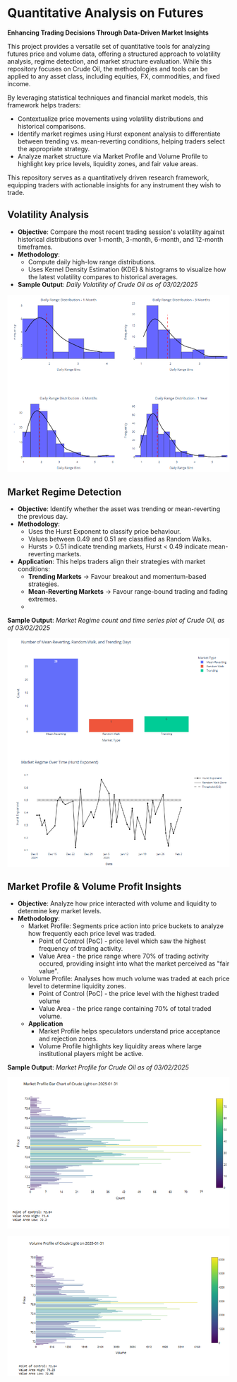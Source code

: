 # Quantitative Analysis on Futures

**Enhancing Trading Decisions Through Data-Driven Market Insights**

This project provides a versatile set of quantitative tools for analyzing futures price and volume data, offering a structured approach to volatility analysis, regime detection, and market structure evaluation. While this repository focuses on Crude Oil, the methodologies and tools can be applied to any asset class, including equities, FX, commodities, and fixed income.

By leveraging statistical techniques and financial market models, this framework helps traders:

- Contextualize price movements using volatility distributions and historical comparisons.
- Identify market regimes using Hurst exponent analysis to differentiate between trending vs. mean-reverting conditions, helping traders select the appropriate strategy.
- Analyze market structure via Market Profile and Volume Profile to highlight key price levels, liquidity zones, and fair value areas.

This repository serves as a quantitatively driven research framework, equipping traders with actionable insights for any instrument they wish to trade.

## Volatility Analysis

- **Objective**: Compare the most recent trading session's volatility against historical distributions over 1-month, 3-month, 6-month, and 12-month timeframes.
- **Methodology**:
  - Compute daily high-low range distributions.
  - Uses Kernel Density Estimation (KDE) & histograms to visualize how the latest volatility compares to historical averages.
- **Sample Output**:
*Daily Volatility of Crude Oil as of 03/02/2025*

![Daily Volatility Sample](Images/DailyVolSample.png)

## Market Regime Detection

- **Objective**: Identify whether the asset was trending or mean-reverting the previous day.
- **Methodology**:
  - Uses the Hurst Exponent to classify price behaviour.
  - Values between 0.49 and 0.51 are classified as Random Walks.
  - Hursts > 0.51 indicate trending markets, Hurst < 0.49 indicate mean-reverting markets.
- **Application**:
This helps traders align their strategies with market conditions:
  - **Trending Markets** -> Favour breakout and momentum-based strategies.
  - **Mean-Reverting Markets** -> Favour range-bound trading and fading extremes.
  - 
**Sample Output**:
*Market Regime count and time series plot of Crude Oil, as of 03/02/2025*

![Market Regime Sample](Images/HurstExponentSample.png)

## Market Profile & Volume Profit Insights

- **Objective**: Analyze how price interacted with volume and liquidity to determine key market levels.
- **Methodology**:
  - Market Profile: Segments price action into price buckets to analyze how frequently each price level was traded.
    - Point of Control (PoC) - price level which saw the highest frequency of trading activity.
    - Value Area - the price range where 70% of trading activity occured, providing insight into what the market perceived as "fair value".
  - Volume Profile: Analyses how much volume was traded at each price level to determine liquidity zones.
    - Point of Control (PoC) - the price level with the highest traded volume
    - Value Area - the price range containing 70% of total traded volume.
  - **Application**
    - Market Profile helps speculators understand price acceptance and rejection zones.
    - Volume Profile highlights key liquidity areas where large institutional players might be active.  

**Sample Output**:
*Market Profile for Crude Oil as of 03/02/2025*

![Market Profile Sample](Images/MarketProfileSample.png)

![Volume Profile Sample](Images/VolumeProfileSample.png)
